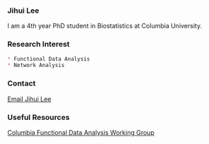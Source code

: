 ### Jihui Lee

I am a 4th year PhD student in Biostatistics at Columbia University.

### Research Interest
```markdown
* Functional Data Analysis
* Network Analysis
```

### Contact

[Email Jihui Lee](jl4201@cumc.columbia.edu)

### Useful Resources

[Columbia Functional Data Analysis Working Group](https://www.mailman.columbia.edu/research/functional-data-analysis-working-group)
